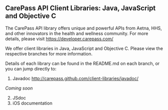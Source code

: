 CarePass API Client Libraries: Java, JavaScript and Objective C
----------------------------------------------------------------
The CarePass API library offers unique and powerful APIs from Aetna, HHS, and other innovators in the health and wellness community. For more details, please visit <https://developer.carepass.com/>

We offer client libraries in Java, JavaScript and Objective C. Please view the respective branches for more information.

Details of each library can be found in the README.md on each branch, or you can jump directly to:

1. Javadoc <http://carepass.github.com/client-libraries/javadoc/>

_Coming soon_

2. JSdoc
3. iOS documentation